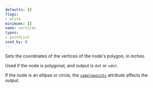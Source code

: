 ```yaml
---
defaults: []
flags:
- write
minimums: []
name: vertices
types:
- pointList
used_by: N
---
```

Sets the coordinates of the vertices of the node's polygon, in inches.

Used if the node is polygonal, and output is `dot` or `xdot`.

If the node is an ellipse or circle, the [`samplepoints`](#d:samplepoints)
attribute affects the output.
